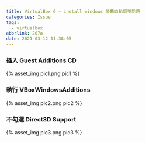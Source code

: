 ```yaml
---
title: VirtualBox 6 – install windows 螢幕自動調整問題
categories: Issue
tags:
  - virtualbox
abbrlink: 207a
date: 2021-03-12 11:38:03
---
```


<!-- <style>
h2 {
  color: orange; 
}
</style> -->

### 插入 Guest Additions CD
<div style="width:500px">
	{% asset_img pic1.png pic1 %}
</div>
<!--more-->

### 執行 VBoxWindowsAdditions
<div style="width:500px">
	{% asset_img pic2.png pic2 %}
</div>

### 不勾選 Direct3D Support
<div style="width:500px">
	{% asset_img pic3.png pic3 %}
</div>


